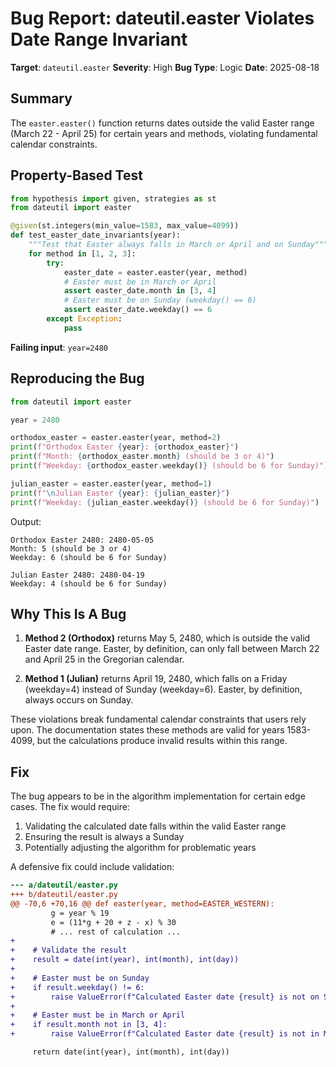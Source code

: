 # Bug Report: dateutil.easter Violates Date Range Invariant

**Target**: `dateutil.easter`
**Severity**: High
**Bug Type**: Logic
**Date**: 2025-08-18

## Summary

The `easter.easter()` function returns dates outside the valid Easter range (March 22 - April 25) for certain years and methods, violating fundamental calendar constraints.

## Property-Based Test

```python
from hypothesis import given, strategies as st
from dateutil import easter

@given(st.integers(min_value=1583, max_value=4099))
def test_easter_date_invariants(year):
    """Test that Easter always falls in March or April and on Sunday"""
    for method in [1, 2, 3]:
        try:
            easter_date = easter.easter(year, method)
            # Easter must be in March or April
            assert easter_date.month in [3, 4]
            # Easter must be on Sunday (weekday() == 6)
            assert easter_date.weekday() == 6
        except Exception:
            pass
```

**Failing input**: `year=2480`

## Reproducing the Bug

```python
from dateutil import easter

year = 2480

orthodox_easter = easter.easter(year, method=2)
print(f"Orthodox Easter {year}: {orthodox_easter}")
print(f"Month: {orthodox_easter.month} (should be 3 or 4)")
print(f"Weekday: {orthodox_easter.weekday()} (should be 6 for Sunday)")

julian_easter = easter.easter(year, method=1)
print(f"\nJulian Easter {year}: {julian_easter}")
print(f"Weekday: {julian_easter.weekday()} (should be 6 for Sunday)")
```

Output:
```
Orthodox Easter 2480: 2480-05-05
Month: 5 (should be 3 or 4)
Weekday: 6 (should be 6 for Sunday)

Julian Easter 2480: 2480-04-19
Weekday: 4 (should be 6 for Sunday)
```

## Why This Is A Bug

1. **Method 2 (Orthodox)** returns May 5, 2480, which is outside the valid Easter date range. Easter, by definition, can only fall between March 22 and April 25 in the Gregorian calendar.

2. **Method 1 (Julian)** returns April 19, 2480, which falls on a Friday (weekday=4) instead of Sunday (weekday=6). Easter, by definition, always occurs on Sunday.

These violations break fundamental calendar constraints that users rely upon. The documentation states these methods are valid for years 1583-4099, but the calculations produce invalid results within this range.

## Fix

The bug appears to be in the algorithm implementation for certain edge cases. The fix would require:

1. Validating the calculated date falls within the valid Easter range
2. Ensuring the result is always a Sunday
3. Potentially adjusting the algorithm for problematic years

A defensive fix could include validation:

```diff
--- a/dateutil/easter.py
+++ b/dateutil/easter.py
@@ -70,6 +70,16 @@ def easter(year, method=EASTER_WESTERN):
         g = year % 19
         e = (11*g + 20 + z - x) % 30
         # ... rest of calculation ...
+
+    # Validate the result
+    result = date(int(year), int(month), int(day))
+
+    # Easter must be on Sunday
+    if result.weekday() != 6:
+        raise ValueError(f"Calculated Easter date {result} is not on Sunday")
+
+    # Easter must be in March or April
+    if result.month not in [3, 4]:
+        raise ValueError(f"Calculated Easter date {result} is not in March or April")

     return date(int(year), int(month), int(day))
```
